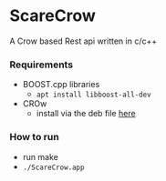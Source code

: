 # ScareCrow
A Crow based Rest api written in c/c++


### Requirements
- BOOST.cpp libraries
    - ```apt install libboost-all-dev```
- CROw
    - install via the deb file [here](https://crowcpp.org/master/)


### How to run
- run make
- `./ScareCrow.app`